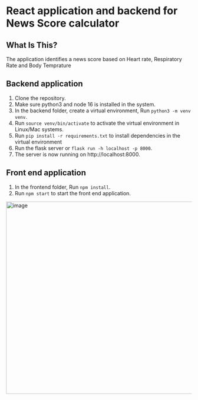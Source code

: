 # React application and backend for News Score calculator

## What Is This?

The application identifies a news score based on Heart rate, Respiratory Rate and Body Temprature

## Backend application

1. Clone the repository.
2. Make sure python3 and node 16 is installed in the system.
3. In the backend folder, create a virtual environment, Run `python3 -m venv venv`.
4. Run `source venv/bin/activate` to activate the virtual environment in Linux/Mac systems.
5. Run `pip install -r requirements.txt` to install dependencies in the virtual environment
6. Run the flask server or `flask run -h localhost -p 8000`.
7. The server is now running on http://localhost:8000.

## Front end application

1. In the frontend folder, Run `npm install`.
2. Run `npm start` to start the front end application.

<img width="523" alt="image" src="https://user-images.githubusercontent.com/10692115/230719036-a8eb9dd6-8de9-4b40-8d24-70b9e9794a37.png">
